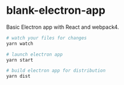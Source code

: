 # blank-electron-app  

Basic Electron app with React and webpack4. 

```bash
# watch your files for changes
yarn watch

# launch electron app
yarn start

# build electron app for distribution
yarn dist
```